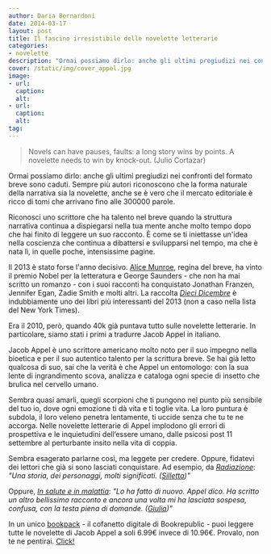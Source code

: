 ```yaml
---
author: Daria Bernardoni
date: 2014-03-17
layout: post
title: Il fascino irresistibile delle novelette letterarie
categories:
- novelette
description: "Ormai possiamo dirlo: anche gli ultimi pregiudizi nei confronti del formato breve sono caduti. Se avete letto la Munroe e amato Saunders, provate Appel."
cover: /static/img/cover_appel.jpg
image: 
- url:
  caption:
  alt:
- url:
  caption:
  alt:
tag:
---
```

> Novels can have pauses, faults: a long story wins by points. A novelette needs to win by knock-out. (Julio Cortazar)

Ormai possiamo dirlo: anche gli ultimi pregiudizi nei confronti del formato breve sono caduti. Sempre più autori riconoscono che la forma naturale della narrativa sia la novelette, anche se è vero che il mercato editoriale è ricco di tomi che arrivano fino alle 300000 parole.

Riconosci uno scrittore che ha talento nel breve quando la struttura narrativa continua a dispiegarsi nella tua mente anche molto tempo dopo che hai finito di leggere un suo racconto. È come se ti iniettasse un'idea nella coscienza che continua a dibattersi e svilupparsi nel tempo, ma che è nata lì, in quelle poche, intensissime pagine.  

Il 2013 è stato forse l'anno decisivo. [Alice Munroe](http://www.einaudi.it/speciali/Alice-Munro-Premio-Nobel-per-la-letteratura-2013), regina del breve,  ha vinto il premio Nobel per la letteratura e George Saunders -  che non ha mai scritto un romanzo - con i suoi racconti ha conquistato Jonathan Franzen, Jennifer Egan, Zadie Smith e molti altri. La raccolta <em>[Dieci Dicembre](http://www.minimumfax.com/libri/scheda_libro/625)</em> è indubbiamente uno dei libri più interessanti del 2013 (non a caso nella lista del New York Times).  

Era il 2010, però, quando 40k già puntava tutto sulle novelette letterarie. In particolare, siamo stati i primi a tradurre Jacob Appel in italiano. 

Jacob Appel è uno scrittore americano molto noto per il suo impegno nella bioetica e per il suo autentico talento per la scrittura breve. Se hai già letto qualcosa di suo, sai che la verità è che Appel un entomologo: con la sua lente di ingrandimento scova, analizza e cataloga ogni specie di insetto che brulica nel cervello umano. 

Sembra quasi amarli, quegli scorpioni che ti pungono nel punto più sensibile del tuo io, dove ogni emozione ti dà vita e ti toglie vita. La loro puntura è subdola, il loro veleno penetra lentamente, ti uccide senza che tu te ne accorga. 
Nelle novelette letterarie di Appel implodono gli errori di prospettiva e le inquietudini dell’essere umano, dalle psicosi post 11 settembre al perturbante insito nella vita di coppia. 

Sembra esagerato parlarne così, ma leggete per credere. Oppure, fidatevi dei lettori che già si sono lasciati conquistare. Ad esempio, da <em>[Radiazione](http://40k.it/books/collection/stories/20100918_radiazione.html)</em>: <em>"Una storia, dei personaggi, molti significati. ([Silletta](https://www.goodreads.com/book/show/8687542-radiazione))"</em>

Oppure, <em>[In salute e in malattia](http://40k.it/books/collection/stories/20110907-in-salute-e-in-malattia.html)</em>: <em>"Lo ha fatto di nuovo. Appel dico. Ha scritto un altro bellissimo racconto e ancora una volta mi ha lasciata sospesa, confusa, con la testa piena di domande. ([Giulia](https://www.goodreads.com/book/show/12546931-in-salute-e-in-malattia))"</em>

In un unico [bookpack](http://www.bookrepublic.it/book/novelette-letterarie-appel/) - il cofanetto digitale di Bookrepublic - puoi leggere tutte le novelette di Jacob Appel a soli 6.99€ invece di 10.96€. Provalo, non te ne pentirai. [Click!](http://www.bookrepublic.it/book/novelette-letterarie-appel/)